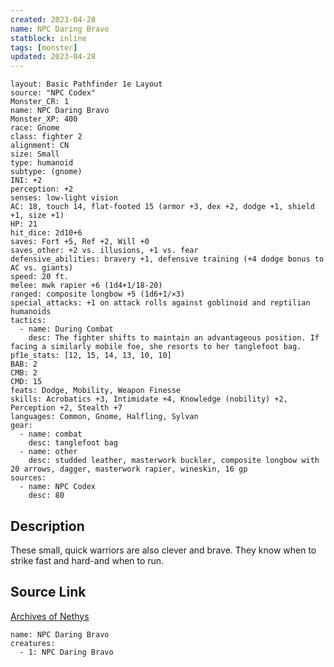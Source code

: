 ```yaml
---
created: 2023-04-28
name: NPC Daring Bravo
statblock: inline
tags: [monster]
updated: 2023-04-28
---
```

```statblock
layout: Basic Pathfinder 1e Layout
source: "NPC Codex"
Monster_CR: 1
name: NPC Daring Bravo
Monster_XP: 400
race: Gnome
class: fighter 2
alignment: CN
size: Small
type: humanoid
subtype: (gnome)
INI: +2
perception: +2
senses: low-light vision
AC: 18, touch 14, flat-footed 15 (armor +3, dex +2, dodge +1, shield +1, size +1)
HP: 21
hit_dice: 2d10+6
saves: Fort +5, Ref +2, Will +0
saves_other: +2 vs. illusions, +1 vs. fear
defensive_abilities: bravery +1, defensive training (+4 dodge bonus to AC vs. giants)
speed: 20 ft.
melee: mwk rapier +6 (1d4+1/18-20)
ranged: composite longbow +5 (1d6+1/×3)
special_attacks: +1 on attack rolls against goblinoid and reptilian humanoids
tactics:
  - name: During Combat
    desc: The fighter shifts to maintain an advantageous position. If facing a similarly mobile foe, she resorts to her tanglefoot bag.
pf1e_stats: [12, 15, 14, 13, 10, 10]
BAB: 2
CMB: 2
CMD: 15
feats: Dodge, Mobility, Weapon Finesse
skills: Acrobatics +3, Intimidate +4, Knowledge (nobility) +2, Perception +2, Stealth +7
languages: Common, Gnome, Halfling, Sylvan
gear:
  - name: combat
    desc: tanglefoot bag
  - name: other
    desc: studded leather, masterwork buckler, composite longbow with 20 arrows, dagger, masterwork rapier, wineskin, 16 gp
sources:
  - name: NPC Codex
    desc: 80
```
## Description
These small, quick warriors are also clever and brave. They know when to strike fast and hard-and when to run.
## Source Link
[Archives of Nethys](https://aonprd.com/NPCDisplay.aspx?ItemName=Daring%20Bravo)
```encounter-table
name: NPC Daring Bravo
creatures:
  - 1: NPC Daring Bravo
```
